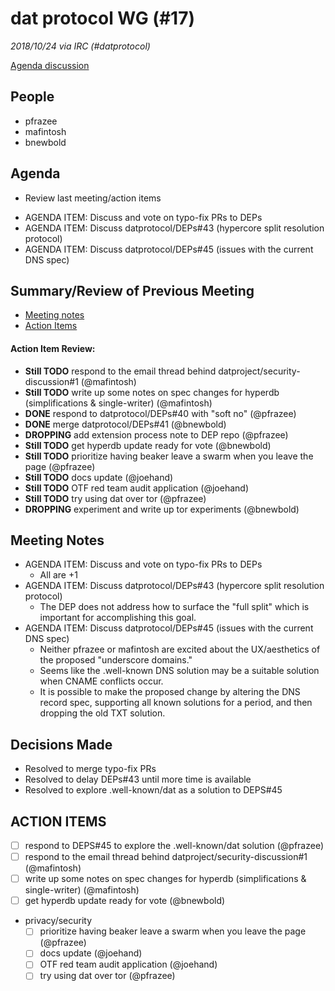 # dat protocol WG (#17)

*2018/10/24 via IRC (#datprotocol)*

[Agenda discussion](https://github.com/datprotocol/working-group/issues/32)

## People

* pfrazee
* mafintosh
* bnewbold

## Agenda

* Review last meeting/action items
- AGENDA ITEM: Discuss and vote on typo-fix PRs to DEPs
- AGENDA ITEM: Discuss datprotocol/DEPs#43 (hypercore split resolution protocol)
- AGENDA ITEM: Discuss datprotocol/DEPs#45 (issues with the current DNS spec)

## Summary/Review of Previous Meeting

* [Meeting notes](https://github.com/datprotocol/working-group/blob/master/meeting-notes/16-26September2018.md)
* [Action Items](https://github.com/datprotocol/working-group/issues/33)

#### Action Item Review:

* **Still TODO** respond to the email thread behind datproject/security-discussion#1 (@mafintosh)
* **Still TODO** write up some notes on spec changes for hyperdb (simplifications & single-writer) (@mafintosh)
* **DONE** respond to datprotocol/DEPs#40 with "soft no" (@pfrazee)
* **DONE** merge datprotocol/DEPs#41 (@bnewbold)
* **DROPPING** add extension process note to DEP repo (@pfrazee)
* **Still TODO** get hyperdb update ready for vote (@bnewbold)
* **Still TODO** prioritize having beaker leave a swarm when you leave the page (@pfrazee)
* **Still TODO** docs update (@joehand)
* **Still TODO** OTF red team audit application (@joehand)
* **Still TODO** try using dat over tor (@pfrazee)
* **DROPPING** experiment and write up tor experiments (@bnewbold)

## Meeting Notes

- AGENDA ITEM: Discuss and vote on typo-fix PRs to DEPs
    - All are +1
- AGENDA ITEM: Discuss datprotocol/DEPs#43 (hypercore split resolution protocol)
    - The DEP does not address how to surface the "full split" which is important for accomplishing this goal.
- AGENDA ITEM: Discuss datprotocol/DEPs#45 (issues with the current DNS spec)
    - Neither pfrazee or mafintosh are excited about the UX/aesthetics of the proposed "underscore domains."
    - Seems like the .well-known DNS solution may be a suitable solution when CNAME conflicts occur.
    - It is possible to make the proposed change by altering the DNS record spec, supporting all known solutions for a period, and then dropping the old TXT solution.

## Decisions Made

* Resolved to merge typo-fix PRs
* Resolved to delay DEPs#43 until more time is available
* Resolved to explore .well-known/dat as a solution to DEPS#45

## ACTION ITEMS

- [ ] respond to DEPS#45 to explore the .well-known/dat solution (@pfrazee)
- [ ] respond to the email thread behind datproject/security-discussion#1 (@mafintosh)
- [ ] write up some notes on spec changes for hyperdb (simplifications & single-writer) (@mafintosh)
- [ ] get hyperdb update ready for vote (@bnewbold)
- privacy/security
  - [ ] prioritize having beaker leave a swarm when you leave the page (@pfrazee)
  - [ ] docs update (@joehand)
  - [ ] OTF red team audit application (@joehand)
  - [ ] try using dat over tor (@pfrazee)
